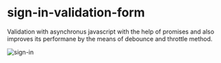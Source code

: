 # sign-in-validation-form
 Validation with asynchronus javascript with the help of promises and also improves its performane by the means of debounce and throttle method.


![sign-in](https://github.com/user-attachments/assets/f551f150-dc8b-47c9-af78-4f93e042378c)
